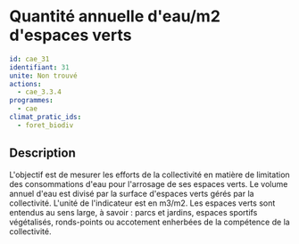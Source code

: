 # Quantité annuelle d'eau/m2 d'espaces verts
```yaml
id: cae_31
identifiant: 31
unite: Non trouvé
actions:
  - cae_3.3.4
programmes:
  - cae
climat_pratic_ids:
  - foret_biodiv
```
## Description
L'objectif est de mesurer les efforts de la collectivité en matière de limitation des consommations d'eau pour l'arrosage de ses espaces verts. Le volume annuel d'eau est divisé par la surface d'espaces verts gérés par la collectivité. L'unité de l'indicateur est en m3/m2. Les espaces verts sont entendus au sens large, à savoir : parcs et jardins, espaces sportifs végétalisés, ronds-points ou accotement enherbées de la compétence de la collectivité.




